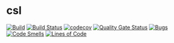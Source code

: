csl
=

[![Build](https://github.com/cedfactory/cls/actions/workflows/build.yml/badge.svg)](https://github.com/cedfactory/cls/actions)
[![Build Status](https://travis-ci.com/cedfactory/cls.svg?branch=main)](https://travis-ci.com/cedfactory/cls)
[![codecov](https://codecov.io/gh/cedfactory/cls/branch/main/graph/badge.svg)](https://codecov.io/gh/cedfactory/cls)
[![Quality Gate Status](https://sonarcloud.io/api/project_badges/measure?project=cedfactory_f&metric=alert_status)](https://sonarcloud.io/dashboard?id=cedfactory_cls)
[![Bugs](https://sonarcloud.io/api/project_badges/measure?project=cedfactory_f&metric=bugs)](https://sonarcloud.io/dashboard?id=cedfactory_cls)
[![Code Smells](https://sonarcloud.io/api/project_badges/measure?project=cedfactory_f&metric=code_smells)](https://sonarcloud.io/dashboard?id=cedfactory_cls)
[![Lines of Code](https://sonarcloud.io/api/project_badges/measure?project=cedfactory_f&metric=ncloc)](https://sonarcloud.io/dashboard?id=cedfactory_cls)